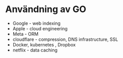 # Användning av GO

* Google - web indexing
* Apple - cloud engineering
* Meta - ORM
* cloudflare - compression, DNS infrastructure, SSL
* Docker, kubernetes , Dropbox
* netflix - data caching